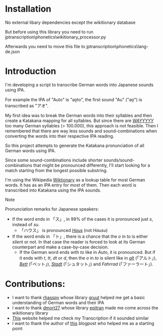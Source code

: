 # Installation
No external libary dependencies except the wikitionary database

But before using this library you need to run jptranscription\phonetics\wikitionary_processor.py

Afterwards you need to move this file to jptranscription\phonetics\lang-de.json

# Introduction
I'm developing a script to transcribe German words into Japanese sounds using IPA. 

For example the IPA of "Auto" is "aʊ̯to", the first sound "Au" ("aʊ̯") is transcribed as "アオ". 

My first idea was to break the German words into their syllables and then create a Katakana mapping for all syllables. 
But since there are [*WAYYYYY*](https://german.stackexchange.com/questions/70223/how-many-different-syllables-does-the-german-language-have "How many different syllables does the German language have?") 
too many German syllables (> 100.000), this approach is not feasible. 
Then I remembered that there are way less sounds and sound-combinations when converting the words into their respective 
IPA reading.

So this project attempts to generate the Katakana pronunciation of all German words using IPA.

Since some sound-combinations include shorter sounds/sound-combinations that might be pronounced differently, I'll start
looking for a match starting from the longest possible substring.

I'm using the Wikipedia [Wiktionary](https://de.wiktionary.org/) as a lookup table for most German words. It has as an IPA entry for most of them. Then each word is transcribed into Katakana using the IPA sounds.


> [!NOTE]
> Pronunciation remarks for Japanese speakers:
>  - If the word ends in 「ス」, in 99% of the cases it is pronounced just *s*, instead of *su*.
>    - 「ハウス」 is pronounced [*Haus*](https://www.youtube.com/watch?v=9fWPnlSXThg)
>    (not *Hausu*)
>  - If the word ends in 「ト」, there is a chance that the *o* in *to* is either silent or not. In that case the reader
>is forced to look at its German counterpart and make a case-by-case decision.
>    - If the German word ends with *to* like in *Auto*, it is pronounced. But if it ends with *t*, *tt*, *dt* or *d*, then
>  the *o* in *to* is silent like in [*alt*](https://www.youtube.com/watch?v=d8XzbxmtrbY) (「アルト」), [*Bett*](https://www.youtube.com/watch?v=nLU6-9qDJMA) (「ベット」), [*Stadt*](https://www.youtube.com/watch?v=Q-qnZiMsD_U) (「シュタット」) and *Fahrrad* 
>  (「ファーラート」).


# Contributions:
- I want to thank [rhasspy](https://github.com/rhasspy) whose library [gruut](https://github.com/rhasspy/gruut) helped me get a basic understanding of German words and their IPA
- I want to thank [dmort27](https://github.com/dmort27) whose library [epitran](https://github.com/dmort27/epitran) made me come across the wikitionary library
- [This](https://ttsmp3.com/text-to-speech/Japanese/) website helped me check my Transcription if it sounded similar
- I want to thank the author of [this](https://doitsugo-yarouze.com/german-words-200/) blogpost who helped me as a starting point
